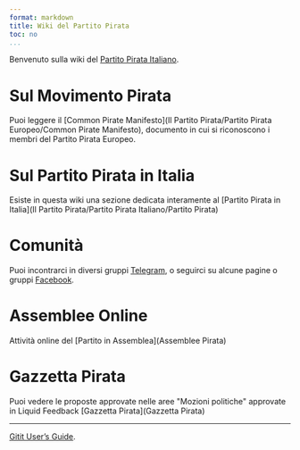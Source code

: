 ```yaml
---
format: markdown
title: Wiki del Partito Pirata
toc: no
...
```


Benvenuto sulla wiki del [Partito Pirata Italiano](http://www.partito-pirata.it).

# Sul Movimento Pirata
Puoi leggere il [Common Pirate Manifesto](Il Partito Pirata/Partito Pirata Europeo/Common Pirate Manifesto), documento in cui si riconoscono i membri del Partito Pirata Europeo.

# Sul Partito Pirata in Italia
Esiste in questa wiki una sezione dedicata interamente al [Partito Pirata in Italia](Il Partito Pirata/Partito Pirata Italiano/Partito Pirata)

# Comunità
Puoi incontrarci in diversi gruppi [Telegram](), o seguirci su alcune pagine o gruppi [Facebook](). 

# Assemblee Online
Attività online del [Partito in Assemblea](Assemblee Pirata)

# Gazzetta Pirata
Puoi vedere le proposte approvate nelle aree "Mozioni politiche" approvate in Liquid Feedback [Gazzetta Pirata](Gazzetta Pirata)

------

[Gitit User’s Guide]().


